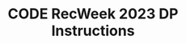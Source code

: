 ---
title: CODE RecWeek 2023 DP Instructions
redirect_to: https://www.facebook.com/groups/294919003190376/permalink/307184115297198/ 
redirect_from: 
  - /RW23DPInstructions
  - /rw23dpinstructions
---